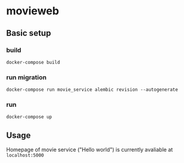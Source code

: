 # movieweb

## Basic setup
### build
```
docker-compose build
```
### run migration
```
docker-compose run movie_service alembic revision --autogenerate
```

### run
```
docker-compose up
```
## Usage
Homepage of movie service ("Hello world") is currently avaliable at `localhost:5000`